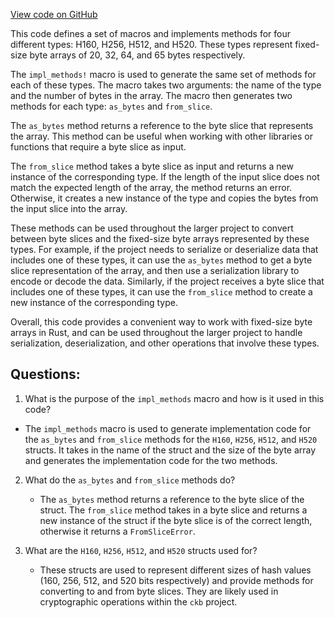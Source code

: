[View code on GitHub](https://github.com/nervosnetwork/ckb/util/fixed-hash/core/src/impls.rs)

This code defines a set of macros and implements methods for four different types: H160, H256, H512, and H520. These types represent fixed-size byte arrays of 20, 32, 64, and 65 bytes respectively. 

The `impl_methods!` macro is used to generate the same set of methods for each of these types. The macro takes two arguments: the name of the type and the number of bytes in the array. The macro then generates two methods for each type: `as_bytes` and `from_slice`.

The `as_bytes` method returns a reference to the byte slice that represents the array. This method can be useful when working with other libraries or functions that require a byte slice as input.

The `from_slice` method takes a byte slice as input and returns a new instance of the corresponding type. If the length of the input slice does not match the expected length of the array, the method returns an error. Otherwise, it creates a new instance of the type and copies the bytes from the input slice into the array.

These methods can be used throughout the larger project to convert between byte slices and the fixed-size byte arrays represented by these types. For example, if the project needs to serialize or deserialize data that includes one of these types, it can use the `as_bytes` method to get a byte slice representation of the array, and then use a serialization library to encode or decode the data. Similarly, if the project receives a byte slice that includes one of these types, it can use the `from_slice` method to create a new instance of the corresponding type. 

Overall, this code provides a convenient way to work with fixed-size byte arrays in Rust, and can be used throughout the larger project to handle serialization, deserialization, and other operations that involve these types.
## Questions: 
 1. What is the purpose of the `impl_methods` macro and how is it used in this code?
   - The `impl_methods` macro is used to generate implementation code for the `as_bytes` and `from_slice` methods for the `H160`, `H256`, `H512`, and `H520` structs. It takes in the name of the struct and the size of the byte array and generates the implementation code for the two methods.
   
2. What do the `as_bytes` and `from_slice` methods do?
   - The `as_bytes` method returns a reference to the byte slice of the struct. The `from_slice` method takes in a byte slice and returns a new instance of the struct if the byte slice is of the correct length, otherwise it returns a `FromSliceError`.

3. What are the `H160`, `H256`, `H512`, and `H520` structs used for?
   - These structs are used to represent different sizes of hash values (160, 256, 512, and 520 bits respectively) and provide methods for converting to and from byte slices. They are likely used in cryptographic operations within the `ckb` project.